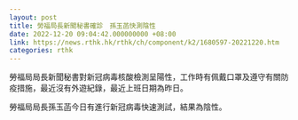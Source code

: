 ```yaml
---
layout: post
title: 勞福局長新聞秘書確診　孫玉菡快測陰性
date: 2022-12-20 09:04:42.000000000 +08:00
link: https://news.rthk.hk/rthk/ch/component/k2/1680597-20221220.htm
categories: rthk
---
```


勞福局局長新聞秘書對新冠病毒核酸檢測呈陽性，工作時有佩戴口罩及遵守有關防疫措施，最近沒有外遊紀錄，最近上班日期為昨日。

勞福局局長孫玉菡今日有進行新冠病毒快速測試，結果為陰性。
